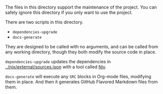 The files in this directory support the maintenance of the project. You can safely ignore this directory if you only want to use the project.

There are two scripts in this directory.

-   `dependencies-upgrade`
-   `docs-generate`

They are designed to be called with no arguments, and can be called from any working directory, though they both modify the source code in place.

`dependencies-upgrade` updates the dependencies in [../nix/external/sources.json](../nix/external/sources.json) with a tool called [Niv](https://github.com/nmattia/niv).

`docs-generate` will execute any `SRC` blocks in Org-mode files, modifying them in place. And then it generates GitHub Flavored Markdown files from them.
